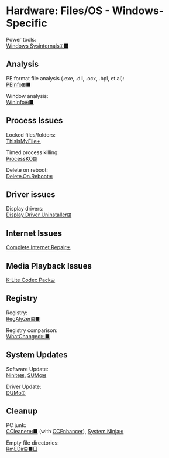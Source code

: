 # Hardware: Files/OS - Windows-Specific

Power tools:  
[Windows Sysinternals⊞■](https://docs.microsoft.com/en-us/sysinternals/)

## Analysis

PE format file analysis (.exe, .dll, .ocx, .bpl, et al):  
[PEInfo⊞■](http://www.pazera-software.com/products/peinfo/)

Window analysis:  
[WinInfo⊞■](http://www.pazera-software.com/products/wininfo/)

## Process Issues

Locked files/folders:  
[ThisIsMyFile⊞](https://www.softwareok.com/?seite=Freeware/ThisIsMyFile)

Timed process killing:  
[ProcessKO⊞](https://www.softwareok.com/?seite=Freeware/ProcessKO)

Delete on reboot:  
[Delete.On.Reboot⊞](https://www.softwareok.com/?seite=Freeware/Delete.On.Reboot)

## Driver issues

Display drivers:  
[Display Driver Uninstaller⊞](https://www.guru3d.com/files-details/display-driver-uninstaller-download.html)

## Internet Issues

[Complete Internet Repair⊞](https://www.rizonesoft.com/downloads/complete-internet-repair/)

## Media Playback Issues

[K-Lite Codec Pack⊞](https://codecguide.com/about_kl.htm)

## Registry

Registry:  
[RegAlyzer⊞■](https://www.safer-networking.org/products/regalyzer/)

Registry comparison:  
[WhatChanged⊞■](https://portableapps.com/apps/utilities/whatchanged-portable)

## System Updates

Software Update:  
[Ninite⊞](https://ninite.com/),
[SUMo⊞](https://kcsoftwares.com/?sumo)

Driver Update:  
[DUMo⊞](https://kcsoftwares.com/?dumo)

## Cleanup

PC junk:  
[CCleaner⊞■](https://www.ccleaner.com/) (with [CCEnhancer](https://singularlabs.com/software/ccenhancer/)),
[System Ninja⊞](https://singularlabs.com/software/system-ninja/)

Empty file directories:  
[RmEDir⊞■□](http://www.pazera-software.com/products/rmedir/)
